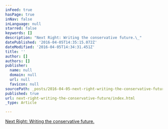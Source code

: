 ```yaml
---
inFeed: true
hasPage: true
inNav: false
inLanguage: null
starred: false
keywords: []
description: "Next Right: Writing the conservative future.\_"
datePublished: '2016-04-05T14:35:15.072Z'
dateModified: '2016-04-05T14:34:31.451Z'
title: ''
author: []
authors: []
publisher:
  name: null
  domain: null
  url: null
  favicon: null
sourcePath: _posts/2016-04-05-next-right-writing-the-conservative-future.md
published: true
url: next-right-writing-the-conservative-future/index.html
_type: Article

---
```

[Next Right: Writing the conservative future.][0]

[0]: https://medium.com/@jackgerard/next-right-c1d897718fdb#.din3efnpy
